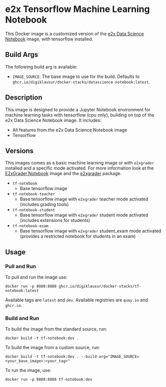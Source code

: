 # e2x Tensorflow Machine Learning Notebook

This Docker image is a customized version of the [e2x Data Science Notebook](../datascience-notebook) image, with tensorflow installed.

## Build Args

The following build arg is available:

* `IMAGE_SOURCE`: The base image to use for the build. Defaults to `ghcr.io/digiklausur/docker-stacks/datascience-notebook:latest`.

## Description

This image is designed to provide a Jupyter Notebook environment for machine learning tasks with tensorflow (cpu only), building on top of the e2x Data Science Notebook image. It includes:

* All features from the e2x Data Science Notebook image
* Tensorflow

## Versions

This images comes as a basic machine learning image or with `e2xgrader` installed and a specific mode activated.
For more information look at the [E2xGrader Notebook](../e2xgrader-notebook) image and the [e2xgrader](https://github.com/Digiklausur/e2xgrader) package.

* `tf-notebook`
    + Base tensorflow image
* `tf-notebook-teacher`
    + Base tensorflow image with `e2xgrader` teacher mode activated (includes grading tools)
* `tf-notebook-student`
    + Base tensorflow image with `e2xgrader` student mode activated (includes extensions for students)
* `tf-notebook-exam`
    + Base tensorflow image with `e2xgrader` student_exam mode activated (provides a restricted notebook for students in an exam)

## Usage

### Pull and Run

To pull and run the image use:

`docker run -p 8888:8888 ghcr.io/digiklausur/docker-stacks/tf-notebook:latest`

Available tags are `latest` and `dev`. Available registries are `quay.io` and `ghcr.io`.

### Build and Run

To build the image from the standard source, run:

`docker build -t tf-notebook:dev .`

To build the image from a custom source, run:

`docker build -t tf-notebook:dev . --build-arg="IMAGE_SOURCE=<your_base_image>:<your_tag>"`

To run the image, use:

`docker run -p 8888:8888 tf-notebook:dev`
